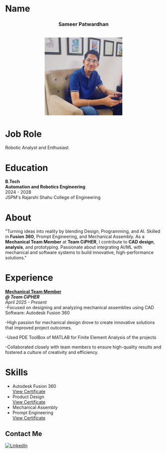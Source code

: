 # Name
<div align="center">
<h3>Sameer Patwardhan</h3><br>
<img src="Sameer.jpg" alt="Profile Photo" height="250" width="250">
<br></div>

# Job Role <!--(Where I see myself in Future)-->
Robotic Analyst and Enthusiast

# Education
**B.Tech** <br>
**Automation and Robotics Engineering** <br>
2024 - 2028 <br>
JSPM's Rajarshi Shahu College of Engineering

# About
"Turning ideas into reality by blending Design, Programming, and AI. Skilled in **Fusion 360**, Prompt Engineering, and Mechanical Assembly. As a **Mechanical Team Member** at **Team CiPHER**, I contribute to **CAD design**, **analysis**, and prototyping. Passionate about integrating AI/ML with mechanical and software systems to build innovative, high-performance solutions."

# Experience
<b><u>Mechanical Team Member</u></b> <br>
<b><i>@ Team CiPHER</i></b> <br>
<i>April 2025 - Present</i> <br>
-Focused on designing and analyzing mechanical assemblies using CAD Software: Autodesk Fusion 360

-High passion for mechanical design drove to create innovative solutions that improved project outcomes.

-Used PDE ToolBox of MATLAB for Finite Element Analysis of the projects

-Collaborated closely with team members to ensure high-quality results and fostered a culture of creativity and efficiency.

# Skills
<ul>
<li>Autodesk Fusion 360</li><a href="">View Certificate</a>
<li>Product Design</li><a href="">View Certificate</a>
<li>Mechanical Assembly</li>
<li>Prompt Engineering</li><a href="Prompt Engineering.pdf">View Certificate</a>
</ul>


## Contact Me
<a href="https://www.linkedin.com/in/sameerpatwardhan11/">
  <img src="https://cdn.jsdelivr.net/gh/devicons/devicon/icons/linkedin/linkedin-original.svg" alt="LinkedIn" width="32" height="32"/>
</a>
